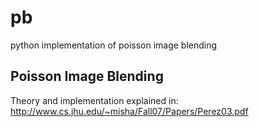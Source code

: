 # pb
python implementation of poisson image blending

## Poisson Image Blending

Theory and implementation explained in:
http://www.cs.jhu.edu/~misha/Fall07/Papers/Perez03.pdf
